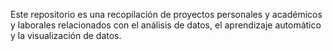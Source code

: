 Este repositorio es una recopilación de proyectos personales y académicos y laborales relacionados con el análisis de datos, el aprendizaje automático y la visualización de datos.
